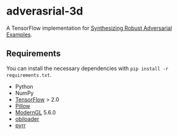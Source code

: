 # adverasrial-3d

A TensorFlow implementation for [Synthesizing Robust Adversarial Examples](https://arxiv.org/abs/1707.07397).

## Requirements

You can install the necessary dependencies with `pip install -r requirements.txt`.

* Python
* NumPy
* [TensorFlow](https://www.tensorflow.org/) > 2.0
* [Pillow](http://pillow.readthedocs.io)
* [ModernGL](https://moderngl.readthedocs.io) 5.6.0
* [objloader](https://pypi.org/project/objloader/)
* [pyrr](https://pyrr.readthedocs.org)
